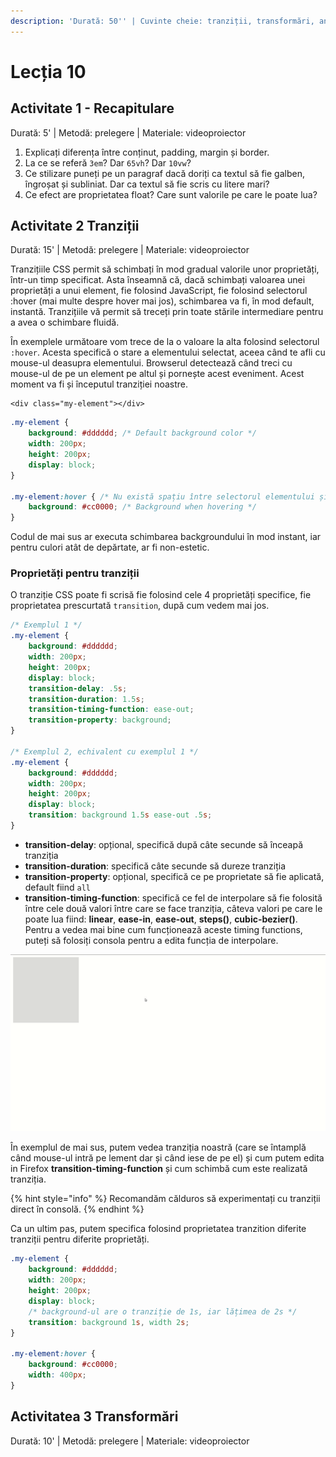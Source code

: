 ```yaml
---
description: 'Durată: 50'' | Cuvinte cheie: tranziții, transformări, animații'
---
```


# Lecția 10

## Activitate 1 - Recapitulare

Durată: 5' \| Metodă: prelegere \| Materiale: videoproiector

1. Explicați diferența între conținut, padding, margin și border.
2. La ce se referă `3em`? Dar `65vh`? Dar `10vw`?
3. Ce stilizare puneți pe un paragraf dacă doriți ca textul să fie galben, îngroșat și subliniat. Dar ca textul să fie scris cu litere mari?
4. Ce efect are proprietatea float? Care sunt valorile pe care le poate lua?

## Activitate 2 Tranziții

Durată: 15' \| Metodă: prelegere \| Materiale: videoproiector

Tranzițiile CSS permit să schimbați în mod gradual valorile unor proprietăți, într-un timp specificat. Asta înseamnă că, dacă schimbați valoarea unei proprietăți a unui element, fie folosind JavaScript, fie folosind selectorul :hover \(mai multe despre hover mai jos\), schimbarea va fi, în mod default, instantă. Tranzițiile vă permit să treceți prin toate stările intermediare pentru a avea o schimbare fluidă.

În exemplele următoare vom trece de la o valoare la alta folosind selectorul `:hover`. Acesta specifică o stare a elementului selectat, aceea când te afli cu mouse-ul deasupra elementului. Browserul detectează când treci cu mouse-ul de pe un element pe altul și pornește acest eveniment. Acest moment va fi și începutul tranziției noastre.

```markup
<div class="my-element"></div>
```

```css
.my-element {
    background: #dddddd; /* Default background color */
    width: 200px;
    height: 200px;
    display: block;
}

.my-element:hover { /* Nu există spațiu între selectorul elementului și ":hover" */
    background: #cc0000; /* Background when hovering */
}
```

Codul de mai sus ar executa schimbarea backgroundului în mod instant, iar pentru culori atât de depărtate, ar fi non-estetic.

### Proprietăți pentru tranziții

O tranziție CSS poate fi scrisă fie folosind cele 4 proprietăți specifice, fie proprietatea prescurtată `transition`, după cum vedem mai jos.

```css
/* Exemplul 1 */
.my-element {
    background: #dddddd;
    width: 200px;
    height: 200px;
    display: block;
    transition-delay: .5s;
    transition-duration: 1.5s;
    transition-timing-function: ease-out;
    transition-property: background;
}

/* Exemplul 2, echivalent cu exemplul 1 */
.my-element {
    background: #dddddd;
    width: 200px;
    height: 200px;
    display: block;
    transition: background 1.5s ease-out .5s;
}
```

* **transition-delay**: opțional, specifică după câte secunde să înceapă tranziția
* **transition-duration**: specifică câte secunde să dureze tranziția
* **transition-property**: opțional, specifică ce pe proprietate să fie aplicată, default fiind `all`
* **transition-timing-function**: specifică ce fel de interpolare să fie folosită între cele două valori între care se face tranziția, câteva valori pe care le poate lua fiind: **linear**, **ease-in**, **ease-out**, **steps\(\)**, **cubic-bezier\(\)**. Pentru a vedea mai bine cum funcționează aceste timing functions, puteți să folosiți consola pentru a edita funcția de interpolare.

![](../.gitbook/assets/output.gif)

În exemplul de mai sus, putem vedea tranziția noastră \(care se întamplă când mouse-ul intră pe lement dar și când iese de pe el\) și cum putem edita in Firefox **transition-timing-function** și cum schimbă cum este realizată tranziția.

{% hint style="info" %}
Recomandăm călduros să experimentați cu tranziții direct în consolă.
{% endhint %}

Ca un ultim pas, putem specifica folosind proprietatea tranzition diferite tranziții pentru diferite proprietăți.

```css
.my-element {
    background: #dddddd;
    width: 200px;
    height: 200px;
    display: block;
    /* background-ul are o tranziție de 1s, iar lățimea de 2s */
    transition: background 1s, width 2s; 
}

.my-element:hover {
    background: #cc0000;
    width: 400px;
}
```

## Activitatea 3 Transformări

Durată: 10' \| Metodă: prelegere \| Materiale: videoproiector



